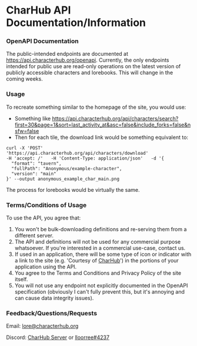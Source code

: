 # CharHub API Documentation/Information

### OpenAPI Documentation
The public-intended endpoints are documented at https://api.characterhub.org/openapi. 
Currently, the only endpoints intended for public use are read-only operations on the latest version of publicly accessible characters and lorebooks.
This will change in the coming weeks.

### Usage
To recreate something similar to the homepage of the site, you would use:
- Something like https://api.characterhub.org/api/characters/search?first=30&page=1&sort=last_activity_at&asc=false&include_forks=false&nsfw=false
- Then for each tile, the download link would be something equivalent to:
```
curl -X 'POST'   'https://api.characterhub.org/api/characters/download' 
-H 'accept: /'   -H 'Content-Type: application/json'   -d '{
  "format": "tavern",
  "fullPath": "Anonymous/example-character",
  "version": "main"
}' --output anonymous_example_char_main.png
```

The process for lorebooks would be virtually the same. 


### Terms/Conditions of Usage
To use the API, you agree that:
1. You won't be bulk-downloading definitions and re-serving them from a different server.
2. The API and definitions will not be used for any commercial purpose whatsoever. If you're interested in a commercial use-case, contact us.
3. If used in an application, there will be some type of icon or indicator with a link to the site (e.g. 'Courtesy of [CharHub](https://www.characterhub.org/)') in the portions of your application using the API.
4. You agree to the Terms and Conditions and Privacy Policy of the site itself.
5. You will not use any endpoint not explicitly documented in the OpenAPI specification (obviously I can't fully prevent this, but it's annoying and can cause data integrity issues).

### Feedback/Questions/Requests
Email: [lore@characterhub.org](mailto:lore@characterhub.org)

Discord: [CharHub Server](https://discord.gg/5byUMguqDA) or [lloorree#4237](https://discordapp.com/users/lloorree#4237)
